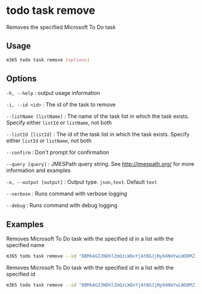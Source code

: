 # todo task remove

Removes the specified Microsoft To Do task

## Usage

```sh
m365 todo task remove [options]
```

## Options

`-h, --help`
: output usage information

`-i, --id <id>`
: The id of the task to remove

`--listName [listName]`
: The name of the task list in which the task exists. Specify either `listId` or `listName`, not both

`--listId [listId]`
: The id of the task list in which the task exists. Specify either `listId` or `listName`, not both

`--confirm`
: Don't prompt for confirmation

`--query [query]`
: JMESPath query string. See http://jmespath.org/ for more information and examples

`-o, --output [output]`
: Output type. `json,text`. Default `text`

`--verbose`
: Runs command with verbose logging

`--debug`
: Runs command with debug logging

## Examples

Removes Microsoft To Do task with the specified id in a list with the specified name

```sh
m365 todo task remove --id "BBMkAGI3NDhlZmQzLWQxYjAtNGJjNy04NmYwLWQ0M2IzZTNlMDUwNAAuAAAAAACQ1l2jfH6VSZraktP8Z7auAQCbV93BagWITZhL3J6BMqhjAAD9pHIhBBB=" --listName "Tasks"
```

Removes Microsoft To Do task with the specified id in a list with the specified id

```sh
m365 todo task remove --id "BBMkAGI3NDhlZmQzLWQxYjAtNGJjNy04NmYwLWQ0M2IzZTNlMDUwNAAuAAAAAACQ1l2jfH6VSZraktP8Z7auAQCbV93BagWITZhL3J6BMqhjAAD9pHIhBBB=" --listId "AAMkAGI3NDhlZmQzLWQxYjAtNGJjNy04NmYwLWQ0M2IzZTNlMDUwNAAuAAAAAACQ1l2jfH6VSZraktP8Z7auAQCbV93BagWITZhL3J6BMqhjAAD9pHIhAAA="
```
